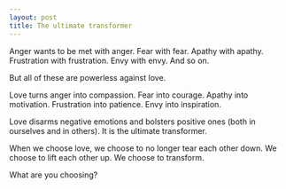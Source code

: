 ```yaml
---
layout: post
title: The ultimate transformer
---
```


Anger wants to be met with anger. Fear with fear. Apathy with apathy. Frustration with frustration. Envy with envy. And so on.

But all of these are powerless against love.

Love turns anger into compassion. Fear into courage. Apathy into motivation. Frustration into patience. Envy into inspiration.

Love disarms negative emotions and bolsters positive ones (both in ourselves and in others). It is the ultimate transformer.

When we choose love, we choose to no longer tear each other down. We choose to lift each other up. We choose to transform.

What are you choosing?

